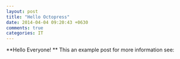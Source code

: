 ```yaml
---
layout: post
title: "Hello Octopress"
date: 2014-04-04 09:20:43 +0630
comments: true
categories: IT
---
```

**Hello Everyone! **
This an example post for more information see:
